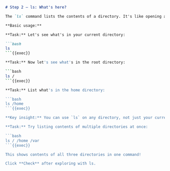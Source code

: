 ````markdown
# Step 2 — ls: What's here?

The `ls` command lists the contents of a directory. It's like opening a folder in a file manager.

**Basic usage:**

**Task:** Let's see what's in your current directory:

```bash
ls
```{{exec}}

**Task:** Now let's see what's in the root directory:

```bash
ls /
```{{exec}}

**Task:** List what's in the home directory:

```bash
ls /home
```{{exec}}

**Key insight:** You can use `ls` on any directory, not just your current one!

**Task:** Try listing contents of multiple directories at once:

```bash
ls / /home /var
```{{exec}}

This shows contents of all three directories in one command!

Click **Check** after exploring with ls.
````
